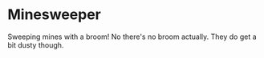 # Minesweeper
Sweeping mines with a broom! No there's no broom actually. They do get a bit dusty though.
